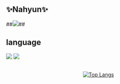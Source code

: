 
## ✨Nahyun✨ ##
##<img src="https://img.shields.io/badge/NAHYUN-F2F2F2?style=flat-square&logo=&logoColor="/></a>##
<br/>

## language ## 
<img src="https://img.shields.io/badge/Python-3766AB?style=flat-square&logo=Python&logoColor=white"/></a> <img src="https://img.shields.io/badge/C++-00599C?style=flat-square&logo=C%2B%2B&logoColor=white"/></a>
 <br/><br/>
 <div align="center">

[![Top Langs](https://github-readme-stats.vercel.app/api/top-langs/?username=nahyun574&layout=compact)](https://github.com/anuraghazra/github-readme-stats)
</div>

<!--
**nahyun574/nahyun574** is a ✨ _special_ ✨ repository because its `README.md` (this file) appears on your GitHub profile.

Here are some ideas to get you started:

- 🔭 I’m currently working on ...
- 🌱 I’m currently learning ...
- 👯 I’m looking to collaborate on ...
- 🤔 I’m looking for help with ...
- 💬 Ask me about ...
- 📫 How to reach me: ...
- 😄 Pronouns: ...
- ⚡ Fun fact: ...
-->
